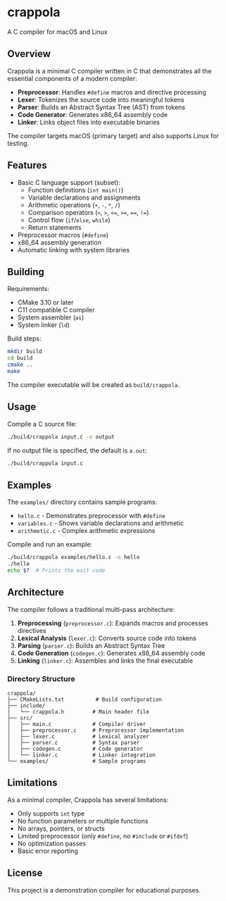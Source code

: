 # crappola
A C compiler for macOS and Linux

## Overview

Crappola is a minimal C compiler written in C that demonstrates all the essential components of a modern compiler:

- **Preprocessor**: Handles `#define` macros and directive processing
- **Lexer**: Tokenizes the source code into meaningful tokens
- **Parser**: Builds an Abstract Syntax Tree (AST) from tokens
- **Code Generator**: Generates x86_64 assembly code
- **Linker**: Links object files into executable binaries

The compiler targets macOS (primary target) and also supports Linux for testing.

## Features

- Basic C language support (subset):
  - Function definitions (`int main()`)
  - Variable declarations and assignments
  - Arithmetic operations (`+`, `-`, `*`, `/`)
  - Comparison operators (`<`, `>`, `<=`, `>=`, `==`, `!=`)
  - Control flow (`if`/`else`, `while`)
  - Return statements
- Preprocessor macros (`#define`)
- x86_64 assembly generation
- Automatic linking with system libraries

## Building

Requirements:
- CMake 3.10 or later
- C11 compatible C compiler
- System assembler (`as`)
- System linker (`ld`)

Build steps:

```bash
mkdir build
cd build
cmake ..
make
```

The compiler executable will be created as `build/crappola`.

## Usage

Compile a C source file:

```bash
./build/crappola input.c -o output
```

If no output file is specified, the default is `a.out`:

```bash
./build/crappola input.c
```

## Examples

The `examples/` directory contains sample programs:

- `hello.c` - Demonstrates preprocessor with `#define`
- `variables.c` - Shows variable declarations and arithmetic
- `arithmetic.c` - Complex arithmetic expressions

Compile and run an example:

```bash
./build/crappola examples/hello.c -o hello
./hello
echo $?  # Prints the exit code
```

## Architecture

The compiler follows a traditional multi-pass architecture:

1. **Preprocessing** (`preprocessor.c`): Expands macros and processes directives
2. **Lexical Analysis** (`lexer.c`): Converts source code into tokens
3. **Parsing** (`parser.c`): Builds an Abstract Syntax Tree
4. **Code Generation** (`codegen.c`): Generates x86_64 assembly code
5. **Linking** (`linker.c`): Assembles and links the final executable

### Directory Structure

```
crappola/
├── CMakeLists.txt          # Build configuration
├── include/
│   └── crappola.h         # Main header file
├── src/
│   ├── main.c             # Compiler driver
│   ├── preprocessor.c     # Preprocessor implementation
│   ├── lexer.c            # Lexical analyzer
│   ├── parser.c           # Syntax parser
│   ├── codegen.c          # Code generator
│   └── linker.c           # Linker integration
└── examples/              # Sample programs
```

## Limitations

As a minimal compiler, Crappola has several limitations:

- Only supports `int` type
- No function parameters or multiple functions
- No arrays, pointers, or structs
- Limited preprocessor (only `#define`, no `#include` or `#ifdef`)
- No optimization passes
- Basic error reporting

## License

This project is a demonstration compiler for educational purposes.
